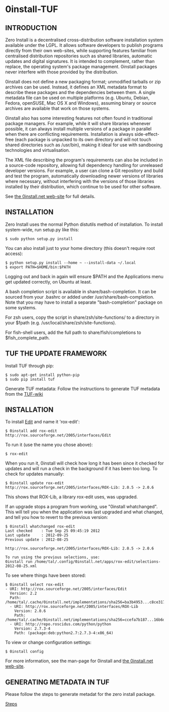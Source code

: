 0install-TUF
============

INTRODUCTION
------------

Zero Install is a decentralised cross-distribution software installation system
available under the LGPL. It allows software developers to publish programs
directly from their own web-sites, while supporting features familiar from
centralised distribution repositories such as shared libraries, automatic
updates and digital signatures. It is intended to complement, rather than
replace, the operating system's package management. 0install packages never
interfere with those provided by the distribution.

0install does not define a new packaging format; unmodified tarballs or zip
archives can be used. Instead, it defines an XML metadata format to describe
these packages and the dependencies between them. A single metadata file can be
used on multiple platforms (e.g. Ubuntu, Debian, Fedora, openSUSE, Mac OS X and
Windows), assuming binary or source archives are available that work on those
systems.

0install also has some interesting features not often found in traditional
package managers. For example, while it will share libraries whenever possible,
it can always install multiple versions of a package in parallel when there are
conflicting requirements. Installation is always side-effect-free (each package
is unpacked to its own directory and will not touch shared directories such as
/usr/bin), making it ideal for use with sandboxing technologies and
virtualisation.

The XML file describing the program's requirements can also be included in a
source-code repository, allowing full dependency handling for unreleased
developer versions. For example, a user can clone a Git repository and build
and test the program, automatically downloading newer versions of libraries
where necessary, without interfering with the versions of those libraries
installed by their distribution, which continue to be used for other software.

See [the 0install.net web-site](http://0install.net/) for full details.


INSTALLATION
------------

Zero Install uses the normal Python distutils method of installation. To
install system-wide, run setup.py like this:

    $ sudo python setup.py install

You can also install just to your home directory (this doesn't require root
access):

    $ python setup.py install --home ~ --install-data ~/.local
    $ export PATH=$HOME/bin:$PATH

Logging out and back in again will ensure $PATH and the Applications menu get
updated correctly, on Ubuntu at least.

A bash completion script is available in share/bash-completion. It can be
sourced from your .bashrc or added under /usr/share/bash-completion. Note that
you may have to install a separate "bash-completion" package on some systems.

For zsh users, copy the script in share/zsh/site-functions/ to a directory in
your $fpath (e.g. /usr/local/share/zsh/site-functions).

For fish-shell users, add the full path to share/fish/completions to
$fish_complete_path.


TUF THE UPDATE FRAMEWORK
-----------------------

Install TUF through pip:

    $ sudo apt-get install python-pip
    $ sudo pip install tuf

Generate TUF metadata:
Follow the instructions to generate TUF metadata from the [TUF-wiki](http://theupdateframework.com/projects/project/wiki/Docs/overview)


INSTALLATION
------------

To install [Edit](http://rox.sourceforge.net/2005/interfaces/Edit) and name it 'rox-edit':

    $ 0install add rox-edit http://rox.sourceforge.net/2005/interfaces/Edit

To run it (use the name you chose above):

    $ rox-edit

When you run it, 0install will check how long it has been since it checked
for updates and will run a check in the background if it has been too long.
To check for updates manually:

    $ 0install update rox-edit
    http://rox.sourceforge.net/2005/interfaces/ROX-Lib: 2.0.5 -> 2.0.6

This shows that ROX-Lib, a library rox-edit uses, was upgraded.

If an upgrade stops a program from working, use "0install whatchanged".
This will tell you when the application was last upgraded and what changed, and
tell you how to revert to the previous version:

    $ 0install whatchanged rox-edit
    Last checked    : Tue Sep 25 09:45:19 2012
    Last update     : 2012-09-25
    Previous update : 2012-08-25
    
    http://rox.sourceforge.net/2005/interfaces/ROX-Lib: 2.0.5 -> 2.0.6
    
    To run using the previous selections, use:
    0install run /home/tal/.config/0install.net/apps/rox-edit/selections-2012-08-25.xml

To see where things have been stored:

    $ 0install select rox-edit
    - URI: http://rox.sourceforge.net/2005/interfaces/Edit
      Version: 2.2
      Path: /home/tal/.cache/0install.net/implementations/sha256=ba3b4953...c8ce3177f08c926bebafcf16b9
      - URI: http://rox.sourceforge.net/2005/interfaces/ROX-Lib
        Version: 2.0.6
        Path: /home/tal/.cache/0install.net/implementations/sha256=ccefa7b187...16b6d0ad67c4df6d0c06243e
      - URI: http://repo.roscidus.com/python/python
        Version: 2.7.3-4
        Path: (package:deb:python2.7:2.7.3-4:x86_64)

To view or change configuration settings:

    $ 0install config

For more information, see the man-page for 0install and [the 0install.net web-site](http://0install.net/).


GENERATING METADATA IN TUF
--------------------------

Please follow the steps to generate metadat for the zero install package. 

[Steps](https://docs.google.com/document/d/1nYnsICtOz88mh2S7x5vjIgcKHrngcM6NJ95oJwf724Q/edit#)



